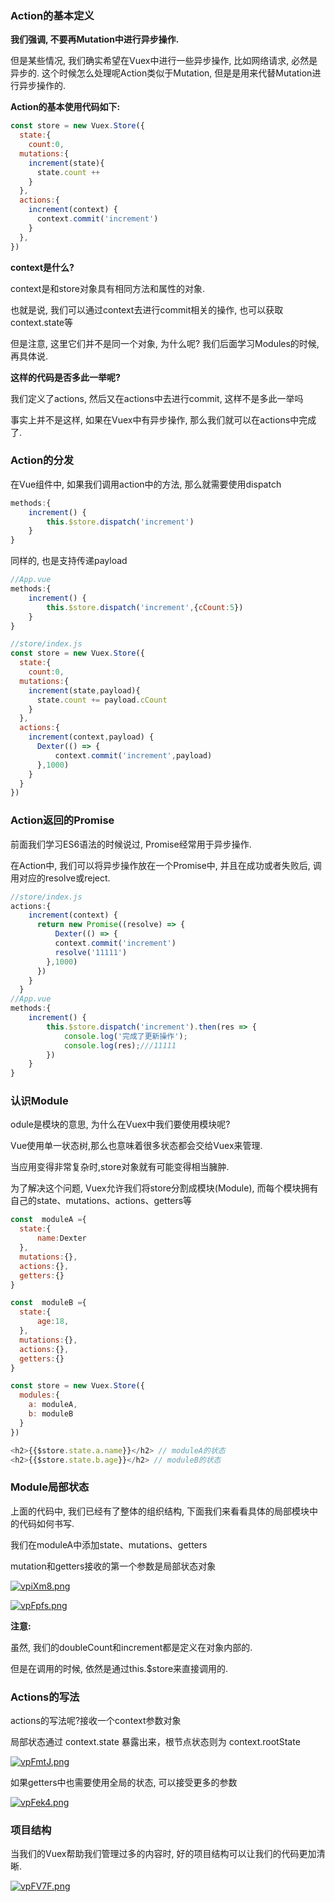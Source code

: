 ### Action的基本定义

**我们强调, 不要再Mutation中进行异步操作.**

但是某些情况, 我们确实希望在Vuex中进行一些异步操作, 比如网络请求, 必然是异步的. 这个时候怎么处理呢Action类似于Mutation, 但是是用来代替Mutation进行异步操作的.

**Action的基本使用代码如下:**

```javascript
const store = new Vuex.Store({
  state:{
    count:0,
  mutations:{
    increment(state){
      state.count ++
    }
  },
  actions:{
    increment(context) {
      context.commit('increment')
    }
  },
})
```

**context是什么?**

context是和store对象具有相同方法和属性的对象.

也就是说, 我们可以通过context去进行commit相关的操作, 也可以获取context.state等

但是注意, 这里它们并不是同一个对象, 为什么呢? 我们后面学习Modules的时候, 再具体说.

**这样的代码是否多此一举呢?**

我们定义了actions, 然后又在actions中去进行commit, 这样不是多此一举吗

事实上并不是这样, 如果在Vuex中有异步操作, 那么我们就可以在actions中完成了.

### Action的分发

在Vue组件中, 如果我们调用action中的方法, 那么就需要使用dispatch

```javascript
methods:{
    increment() {
        this.$store.dispatch('increment')
    }
}


```

同样的, 也是支持传递payload

```javascript
//App.vue
methods:{
    increment() {
        this.$store.dispatch('increment',{cCount:5})
    }
}

//store/index.js
const store = new Vuex.Store({
  state:{
    count:0,
  mutations:{
    increment(state,payload){
      state.count += payload.cCount
    }
  },
  actions:{
    increment(context,payload) {
      Dexter(() => {
          context.commit('increment',payload)
      },1000)
    }
  }
})

```

### Action返回的Promise

前面我们学习ES6语法的时候说过, Promise经常用于异步操作.

在Action中, 我们可以将异步操作放在一个Promise中, 并且在成功或者失败后, 调用对应的resolve或reject.

```javascript
//store/index.js 
actions:{
    increment(context) {
      return new Promise((resolve) => {
          Dexter(() => {
          context.commit('increment')
          resolve('11111')
     	},1000)
      })
    }
  }
//App.vue
methods:{
    increment() {
        this.$store.dispatch('increment').then(res => {
            console.log('完成了更新操作');
            console.log(res);///11111
        })
    }
}
```

### 认识Module

odule是模块的意思, 为什么在Vuex中我们要使用模块呢?

Vue使用单一状态树,那么也意味着很多状态都会交给Vuex来管理.

当应用变得非常复杂时,store对象就有可能变得相当臃肿.

为了解决这个问题, Vuex允许我们将store分割成模块(Module), 而每个模块拥有自己的state、mutations、actions、getters等

```javascript
const  moduleA ={
  state:{
      name:Dexter
  },
  mutations:{},
  actions:{},
  getters:{}
}

const  moduleB ={
  state:{
      age:18,
  },
  mutations:{},
  actions:{},
  getters:{}
}

const store = new Vuex.Store({
  modules:{
    a: moduleA,
    b: moduleB
  }
})

<h2>{{$store.state.a.name}}</h2> // moduleA的状态
<h2>{{$store.state.b.age}}</h2> // moduleB的状态
```

### Module局部状态

上面的代码中, 我们已经有了整体的组织结构, 下面我们来看看具体的局部模块中的代码如何书写.

我们在moduleA中添加state、mutations、getters

mutation和getters接收的第一个参数是局部状态对象

<a href="https://imgtu.com/i/vpiXm8"><img src="https://s1.ax1x.com/2022/07/27/vpiXm8.png" alt="vpiXm8.png" border="0" /></a>

<a href="https://imgtu.com/i/vpFpfs"><img src="https://s1.ax1x.com/2022/07/27/vpFpfs.png" alt="vpFpfs.png" border="0" /></a>

**注意:**

虽然, 我们的doubleCount和increment都是定义在对象内部的.

但是在调用的时候, 依然是通过this.$store来直接调用的.

### Actions的写法

actions的写法呢?接收一个context参数对象

局部状态通过 context.state 暴露出来，根节点状态则为 context.rootState

<a href="https://imgtu.com/i/vpFmtJ"><img src="https://s1.ax1x.com/2022/07/27/vpFmtJ.png" alt="vpFmtJ.png" border="0"></a>

如果getters中也需要使用全局的状态, 可以接受更多的参数

<a href="https://imgtu.com/i/vpFek4"><img src="https://s1.ax1x.com/2022/07/27/vpFek4.png" alt="vpFek4.png" border="0"></a>

### 项目结构

当我们的Vuex帮助我们管理过多的内容时, 好的项目结构可以让我们的代码更加清晰.

<a href="https://imgtu.com/i/vpFV7F"><img src="https://s1.ax1x.com/2022/07/27/vpFV7F.png" alt="vpFV7F.png" border="0"></a>

